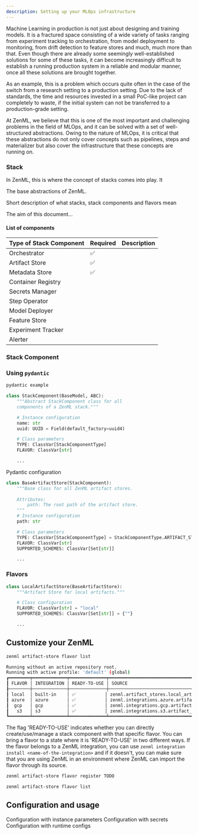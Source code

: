 ```yaml
---
description: Setting up your MLOps infrastructure
---
```


Machine Learning in production is not just about designing and training models. 
It is a fractured space consisting of a wide variety of tasks ranging from 
experiment tracking to orchestration, from model deployment to monitoring, 
from drift detection to feature stores and much, much more than that. Even 
though there are already some seemingly well-established solutions for some 
of these tasks, it can become increasingly difficult to establish a running 
production system in a reliable and modular manner, once all these solutions 
are brought together.

As an example, this is a problem which occurs quite often in the case of the 
switch from a research setting to a production setting. Due to the lack of 
standards, the time and resources invested in a small PoC-like project can 
completely to waste, if the initial system can not be transferred to a 
production-grade setting.

At ZenML, we believe that this is one of the most important and challenging 
problems in the field of MLOps, and it can be solved with a set of 
well-structured abstractions. Owing to the nature of MLOps, it is critical 
that these abstractions do not only cover concepts such as pipelines, steps and 
materializer but also cover the infrastructure that these concepts are 
running on.

### Stack

In ZenML, this is where the concept of stacks comes into play. It 

The base abstractions of ZenML.

Short description of what stacks, stack components and flavors mean

The aim of this document...


#### List of components

| Type of Stack Component | Required | Description |
|-------------------------|----------|-------------|
| Orchestrator            | ✅        |             |
| Artifact Store          | ✅        |             |
| Metadata Store          | ✅        |             |
| Container Registry      |          |             |
| Secrets Manager         |          |             |
| Step Operator           |          |             |
| Model Deployer          |          |             |
| Feature Store           |          |             |
| Experiment Tracker      |          |             |
| Alerter                 |          |             |


### Stack Component

### Using `pydantic`

```python
pydantic example
```

```python
class StackComponent(BaseModel, ABC):
    """Abstract StackComponent class for all 
    components of a ZenML stack."""

    # Instance configuration
    name: str
    uuid: UUID = Field(default_factory=uuid4)

    # Class parameters
    TYPE: ClassVar[StackComponentType]
    FLAVOR: ClassVar[str]

    ...
```

Pydantic configuration

```python
class BaseArtifactStore(StackComponent):
    """Base class for all ZenML artifact stores.
    
    Attributes:
        path: The root path of the artifact store.
    """
    # Instance configuration
    path: str

    # Class parameters
    TYPE: ClassVar[StackComponentType] = StackComponentType.ARTIFACT_STORE
    FLAVOR: ClassVar[str]
    SUPPORTED_SCHEMES: ClassVar[Set[str]]

    ...
```

### Flavors

```python
class LocalArtifactStore(BaseArtifactStore):
    """Artifact Store for local artifacts."""

    # Class configuration
    FLAVOR: ClassVar[str] = "local"
    SUPPORTED_SCHEMES: ClassVar[Set[str]] = {""}

    ...
```

## Customize your ZenML

```bash
zenml artifact-store flavor list
```
```bash
Running without an active repository root.
Running with active profile: 'default' (global)
┏━━━━━━━━┯━━━━━━━━━━━━━┯━━━━━━━━━━━━━━┯━━━━━━━━━━━━━━━━━━━━━━━━━━━━━━━━━━━━━━━━━━━━━━━━━━━━━━━━━━━━━━━┓
┃ FLAVOR │ INTEGRATION │ READY-TO-USE │ SOURCE                                                        ┃
┠────────┼─────────────┼──────────────┼───────────────────────────────────────────────────────────────┨
┃ local  │ built-in    │ ✅           │ zenml.artifact_stores.local_artifact_store.LocalArtifactStore ┃
┃ azure  │ azure       │ ✅           │ zenml.integrations.azure.artifact_stores.AzureArtifactStore   ┃
┃  gcp   │ gcp         │ ✅           │ zenml.integrations.gcp.artifact_stores.GCSArtifactStore       ┃
┃   s3   │ s3          │ ✅           │ zenml.integrations.s3.artifact_stores.S3ArtifactStore         ┃
┗━━━━━━━━┷━━━━━━━━━━━━━┷━━━━━━━━━━━━━━┷━━━━━━━━━━━━━━━━━━━━━━━━━━━━━━━━━━━━━━━━━━━━━━━━━━━━━━━━━━━━━━━┛
```
The flag 'READY-TO-USE' indicates whether you can directly create/use/manage a 
stack component with that specific flavor. You can bring a flavor to a state 
where it is 'READY-TO-USE' in two different ways. If the flavor belongs to a 
ZenML integration, you can use `zenml integration install <name-of-the-integration>` 
and if it doesn't, you can make sure that you are using ZenML in an 
environment where ZenML can import the flavor through its source.

```bash
zenml artifact-store flavor register TODO
```

```bash
zenml artifact-store flavor list
```

## Configuration and usage

Configuration with instance parameters
Configuration with secrets
Configuration with runtime configs


